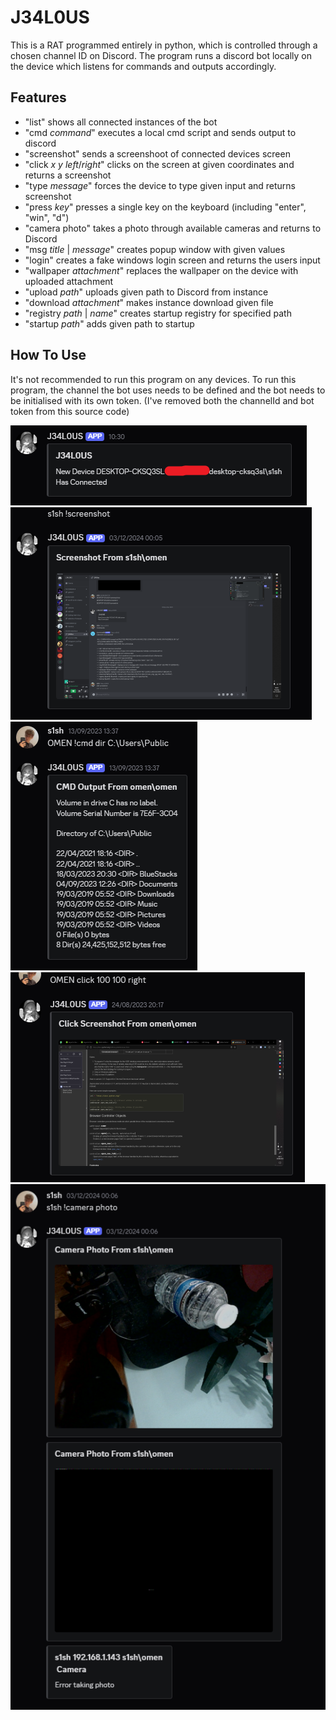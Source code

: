 # J34L0US

This is a RAT programmed entirely in python, which is controlled through a chosen channel ID on Discord. The program runs a discord bot locally on the device which listens for commands and outputs accordingly.

## Features
- "list" shows all connected instances of the bot
- "cmd $command$" executes a local cmd script and sends output to discord
- "screenshot" sends a screenshoot of connected devices screen
- "click $x$ $y$ $left/right$" clicks on the screen at given coordinates and returns a screenshot
- "type $message$" forces the device to type given input and returns screenshot
- "press $key$" presses a single key on the keyboard (including "enter", "win", "d")
- "camera photo" takes a photo through available cameras and returns to Discord
- "msg $title$ | $message$" creates popup window with given values
- "login" creates a fake windows login screen and returns the users input
- "wallpaper $attachment$" replaces the wallpaper on the device with uploaded attachment
- "upload $path$" uploads given path to Discord from instance
- "download $attachment$" makes instance download given file
- "registry $path$ | $name$" creates startup registry for specified path
- "startup $path$" adds given path to startup

## How To Use
It's not recommended to run this program on any devices.
To run this program, the channel the bot uses needs to be defined and the bot needs to be initialised with its own token.
(I've removed both the channelId and bot token from this source code)

![Screenshot](Images/connected.png)
![Screenshot](Images/screenshot.png)
![Screenshot](Images/cmd.png)
![Screenshot](Images/click.png)
![Screenshot](Images/camera.png)
